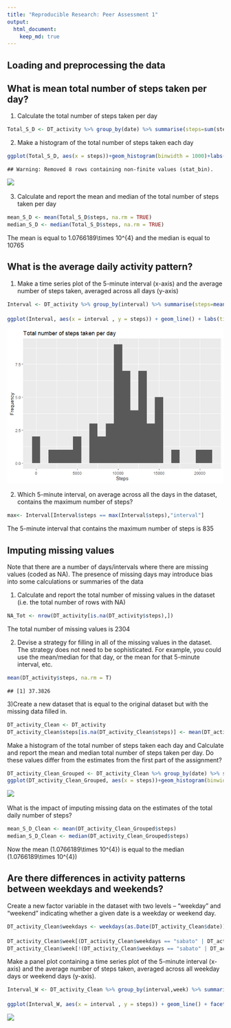 ```yaml
---
title: "Reproducible Research: Peer Assessment 1"
output: 
  html_document:
    keep_md: true
---
```

Loading and preprocessing the data
---



What is mean total number of steps taken per day?
---
1) Calculate the total number of steps taken per day


```r
Total_S_D <- DT_activity %>% group_by(date) %>% summarise(steps=sum(steps))
```

2) Make a histogram of the total number of steps taken each day


```r
ggplot(Total_S_D, aes(x = steps))+geom_histogram(binwidth = 1000)+labs(title="Total number of steps taken per day",x="Steps",y="Frequency")
```

```
## Warning: Removed 8 rows containing non-finite values (stat_bin).
```

![](PA1_template_files/figure-html/unnamed-chunk-2-1.png)<!-- -->

3) Calculate and report the mean and median of the total number of steps taken per day


```r
mean_S_D <- mean(Total_S_D$steps, na.rm = TRUE)
median_S_D <- median(Total_S_D$steps, na.rm = TRUE)
```
The mean is equal to 1.0766189\times 10^{4} and the median is equal to 10765

What is the average daily activity pattern?
---
1) Make a time series plot of the 5-minute interval (x-axis) and the average number of steps taken, averaged across all days (y-axis)


```r
Interval <- DT_activity %>% group_by(interval) %>% summarise(steps=mean(steps,na.rm = TRUE))

ggplot(Interval, aes(x = interval , y = steps)) + geom_line() + labs(title = "Avg. Steps", x = "Interval", y = "Avg. Steps vs Intervals")
```

![](PA1_template_files/figure-html/unnamed-chunk-4-1.png)<!-- -->

2) Which 5-minute interval, on average across all the days in the dataset, contains the maximum number of steps?


```r
max<- Interval[Interval$steps == max(Interval$steps),"interval"]
```
The 5-minute interval that contains the maximum number of steps is 835

Imputing missing values
---
Note that there are a number of days/intervals where there are missing values (coded as NA). The presence of missing days may introduce bias into some calculations or summaries of the data

1) Calculate and report the total number of missing values in the dataset (i.e. the total number of rows with NA)


```r
NA_Tot <- nrow(DT_activity[is.na(DT_activity$steps),])
```

The total number of missing values is 2304

2) Devise a strategy for filling in all of the missing values in the dataset. The strategy does not need to be sophisticated. For example, you could use the mean/median for that day, or the mean for that 5-minute interval, etc.


```r
mean(DT_activity$steps, na.rm = T)
```

```
## [1] 37.3826
```

3)Create a new dataset that is equal to the original dataset but with the missing data filled in.


```r
DT_activity_Clean <- DT_activity
DT_activity_Clean$steps[is.na(DT_activity_Clean$steps)] <- mean(DT_activity_Clean$steps, na.rm = T)
```

Make a histogram of the total number of steps taken each day and Calculate and report the mean and median total number of steps taken per day. Do these values differ from the estimates from the first part of the assignment?


```r
DT_activity_Clean_Grouped <- DT_activity_Clean %>% group_by(date) %>% summarise(steps=sum(steps))
ggplot(DT_activity_Clean_Grouped, aes(x = steps))+geom_histogram(binwidth = 1000)+labs(title="Total number of steps taken per day",x="Steps",y="Frequency")
```

![](PA1_template_files/figure-html/unnamed-chunk-9-1.png)<!-- -->

What is the impact of imputing missing data on the estimates of the total daily number of steps?


```r
mean_S_D_Clean <- mean(DT_activity_Clean_Grouped$steps)
median_S_D_Clean <- median(DT_activity_Clean_Grouped$steps)
```

Now the mean (1.0766189\times 10^{4}) is equal to the median (1.0766189\times 10^{4})

Are there differences in activity patterns between weekdays and weekends?
---

Create a new factor variable in the dataset with two levels – “weekday” and “weekend” indicating whether a given date is a weekday or weekend day.


```r
DT_activity_Clean$weekdays <- weekdays(as.Date(DT_activity_Clean$date))

DT_activity_Clean$week[(DT_activity_Clean$weekdays == "sabato" | DT_activity_Clean$weekdays == "domenica")] <- "weekend"
DT_activity_Clean$week[!(DT_activity_Clean$weekdays == "sabato" | DT_activity_Clean$weekdays == "domenica")] <- "weekdays"
```

Make a panel plot containing a time series plot of the 5-minute interval (x-axis) and the average number of steps taken, averaged across all weekday days or weekend days (y-axis). 


```r
Interval_W <- DT_activity_Clean %>% group_by(interval,week) %>% summarise(steps=mean(steps,na.rm = TRUE))

ggplot(Interval_W, aes(x = interval , y = steps)) + geom_line() + facet_grid(.~week)+labs(title = "Avg. Steps", x = "Interval", y = "Avg. Steps vs Intervals")
```

![](PA1_template_files/figure-html/unnamed-chunk-12-1.png)<!-- -->
